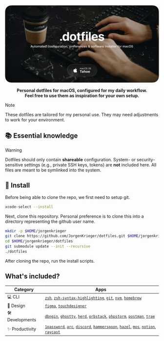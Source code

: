 ![Dotfiles](/.github/header.png)

<p align="center"><b>Personal dotfiles for macOS, configured for my daily workflow.<br/>Feel free to use them as inspiration for your own setup.</b></p>

> [!NOTE]
> These dotfiles are tailored for my personal use. They may need adjustments to work for your environment.

## 📚 Essential knowledge

> [!WARNING]
> Dotfiles should only contain **shareable** configuration. System- or security-sensitive settings (e.g., private SSH keys, tokens) are **not** included here. All files are meant to be symlinked into the system.

## 🚀 Install

Before being able to clone the repo, we first need to setup git.

```sh
xcode-select --install
```

Next, clone this repository. Personal preference is to clone this into a directory representing the github user name.

```sh
mkdir -p $HOME/jorgenkrieger
git clone https://github.com/JorgenKrieger/dotfiles.git $HOME/jorgenkrieger/dotfiles
cd $HOME/jorgenkrieger/dotfiles
git submodule update --init --recursive
./dotfiles
```

After cloning the repo, run the install scripts.

## What's included?

| Category        | Apps                                                                                                                                                                                                                                                                                             |
| --------------- | ------------------------------------------------------------------------------------------------------------------------------------------------------------------------------------------------------------------------------------------------------------------------------------------------ |
| 💻 CLI          | [`zsh`](https://www.zsh.org), [`zsh-syntax-highlighting`](https://github.com/zsh-users/zsh-syntax-highlighting), [`git`](https://git-scm.com), [`nvm`](https://github.com/nvm-sh/nvm), [`homebrew`](https://brew.sh)                                                                             |
| 🎨 Design       | [`figma`](https://www.figma.com), [`touchdesigner`](https://www.derivative.ca)                                                                                                                                                                                                                   |
| 🛠️ Developments | [`dbngin`](https://dbngin.com/), [`ghostty`](https://ghostty.org/), [`herd`](https://herd.laravel.com/), [`orbstack`](https://orbstack.dev/), [`phpstorm`](https://www.jetbrains.com/phpstorm/), [`postman`](https://www.postman.com/), [`trae`](https://www.trae.ai/)                           |
| ✨ Productivity | [`1password`](https://1password.com), [`arc`](https://arc.net), [`discord`](https://discord.com), [`hammerspoon`](https://www.hammerspoon.org), [`hazel`](https://www.hazelapp.com), [`mos`](https://mos.crowerapps.com), [`notion`](https://www.notion.so), [`raycast`](https://www.raycast.so) |
